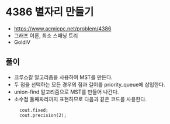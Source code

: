 # 4386 별자리 만들기
+ https://www.acmicpc.net/problem/4386
+ 그래프 이론, 최소 스패닝 트리
+ GoldIV

## 풀이
+ 크루스칼 알고리즘을 사용하여 MST를 만든다.
+ 두 점을 선택하는 모든 경우의 점과 길이를 priority_queue에 삽입한다.
+ union-find 알고리즘으로 MST를 만들어 나간다.
+ 소수점 둘째짜리까지 표현하므로 다음과 같은 코드를 사용한다.
  ```
    cout.fixed;
    cout.precision(2);
  ```

